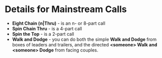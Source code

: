 
#  Details for Mainstream Calls

* **Eight Chain (n|Thru)** - is an n- or 8-part call
* **Spin Chain Thru** - is a 4-part call
* **Spin the Top** - is a 2-part call
* **Walk and Dodge** - you can do both the simple **Walk and Dodge** from boxes of leaders and trailers,
and the directed **\<someone> Walk and \<someone> Dodge** from facing couples.